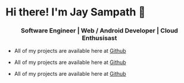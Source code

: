 <h1> Hi there! I'm Jay Sampath 👋 </h1>

<!--
**jaysampath/jaysampath** is a ✨ _special_ ✨ repository because its `README.md` (this file) appears on your GitHub profile.

Here are some ideas to get you started:

- 🔭 I’m currently working on ...
- 🌱 I’m currently learning ...
- 👯 I’m looking to collaborate on ...
- 🤔 I’m looking for help with ...
- 💬 Ask me about ...
- 📫 How to reach me: ...
- 😄 Pronouns: ...
- ⚡ Fun fact: ...
-->

<h3 style="text-align:center; "> Software Engineer | Web / Android Developer | Cloud Enthusisast </h3>

<ul>
  
  <li> <p> All of my projects are available here at <a href="" >Github </a>  </p> </li> 
  
  <li> <p> All of my projects are available here at <a href="" >Github </a>  </p> </li> 
  
  <li> <p> All of my projects are available here at <a href="" >Github </a>  </p> </li> 
  
  

</ul>
